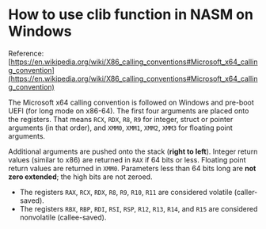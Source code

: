 # How to use clib function in NASM on Windows

Reference: [https://en.wikipedia.org/wiki/X86_calling_conventions#Microsoft_x64_calling_convention](https://en.wikipedia.org/wiki/X86_calling_conventions#Microsoft_x64_calling_convention)

The Microsoft x64 calling convention is followed on Windows and pre-boot UEFI (for long mode on x86-64). The first four arguments are placed onto the registers. That means `RCX`, `RDX`, `R8`, `R9` for integer, struct or pointer arguments (in that order), and `XMM0`, `XMM1`, `XMM2`, `XMM3` for floating point arguments.

Additional arguments are pushed onto the stack (**right to left**). Integer return values (similar to x86) are returned in `RAX` if 64 bits or less. Floating point return values are returned in `XMM0`. Parameters less than 64 bits long are **not zero extended**; the high bits are not zeroed.

+ The registers `RAX`, `RCX`, `RDX`, `R8`, `R9`, `R10`, `R11` are considered volatile (caller-saved).
+ The registers `RBX`, `RBP`, `RDI`, `RSI`, `RSP`, `R12`, `R13`, `R14`, and `R15` are considered nonvolatile (callee-saved).

